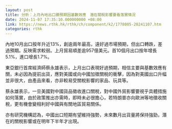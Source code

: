 ```yaml
---
layout: post
title: 分析：上月內地出口勝預期因基數效應　潛在關稅影響要看落實情況
date: 2024-11-07 17:35:10.000000000 +08:00
link: https://news.rthk.hk/rthk/ch/component/k2/1778005-20241107.htm
categories: rthk
---
```


內地10月出口按年升近13%，創逾兩年最高，遠好過市場預期，但出口轉跌，差過預期。反映需求較弱。上月貿易順差逾957億美元。首10個月出口按年增長5.1%，進口增長1.7%。

東亞銀行首席經濟師蔡永雄表示，上月出口表現好過預期，相信主要與基數效應有關，未必因為提前出貨，應對美國或向中國加徵關稅的衝擊，因為對美國出口升幅並非很大，由產品來看，亦非較易受關稅影響的家品、玩具等。

蔡永雄表示，一旦美國對中國貨品徵收進口關稅，對中國外貿影響要視乎具體措施如何落實，由於政策推出亦需時，即時未必很擔心，若特朗普亦向歐洲等地徵收關稅，更有機會變相利好中國與有關地區貿易關係。

亦有研究機構認為，中國出口短期有望維持強勢，未來數月出貨量將保持強勁，潛在的關稅影響或在明年下半年才出現。
